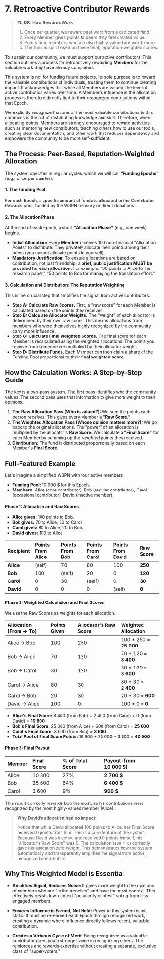 # 7. Retroactive Contributor Rewards

> **TL;DR: How Rewards Work**
>
> 1.  Once per quarter, we reward past work from a dedicated fund.
> 2.  Every Member gives points to peers they feel created value.
> 3.  Points from members who are *also* highly valued are worth more.
> 4.  The fund is split based on these final, reputation-weighted scores.

To sustain our community, we must support our active contributors. This section outlines a process for retroactively rewarding **Members** for the valuable work they have already completed.

This system is not for funding future projects. Its sole purpose is to reward the valuable contributions of individuals, trusting them to continue creating impact. It acknowledges that while all Members are valued, the level of active contribution varies over time. A Member's influence in the allocation process is therefore directly tied to their recognized contributions within that Epoch.

We explicitly recognize that one of the most valuable contributions to this commons is the act of distributing knowledge and skill. Therefore, when allocating points, Members are strongly encouraged to reward activities such as mentoring new contributors, teaching others how to use our tools, creating clear documentation, and other work that reduces dependency and empowers the community to be more self-sufficient.

## The Process: Peer-Based, Reputation-Weighted Allocation

The system operates in regular cycles, which we will call **"Funding Epochs"** (e.g., once per quarter).

#### 1. The Funding Pool
For each Epoch, a specific amount of funds is allocated to the Contributor Rewards pool, funded by the W3PN treasury or direct donations.

#### 2. The Allocation Phase
At the end of each Epoch, a short **"Allocation Phase"** (e.g., one week) begins.

* **Initial Allocation:** Every **Member** receives 100 non-financial "Allocation Points" to distribute. They privately allocate their points among their peers (you cannot allocate points to yourself).
* **Mandatory Justification:** To ensure allocations are based on contribution, not just friendship, a **brief, public justification MUST be provided for each allocation.** For example: "30 points to Alice for her research paper," "50 points to Bob for managing the translation effort."

#### 3. Calculation and Distribution: The Reputation Weighting
This is the crucial step that amplifies the signal from active contributors.

* **Step A: Calculate Raw Scores.** First, a "raw score" for each Member is calculated based on the points they received.
* **Step B: Calculate Allocator Weights.** The "weight" of each allocator is determined by their own raw score. This means allocations from members who were themselves highly recognized by the community carry more influence.
* **Step C: Calculate Final Weighted Scores.** The final score for each Member is recalculated using the weighted allocations. The points you receive from someone are multiplied by their allocator weight.
* **Step D: Distribute Funds.** Each Member can then claim a share of the Funding Pool proportional to their **final weighted score**.

## How the Calculation Works: A Step-by-Step Guide

The key is a two-pass system. The first pass identifies who the community values. The second pass uses that information to give more weight to their opinions.

1. **The Raw Allocation Pass (Who is valued?):** We sum the points each person *receives*. This gives every Member a **"Raw Score."**
2. **The Weighted Allocation Pass (Whose opinion matters more?):** We go back to the original allocations. The "power" of an allocation is multiplied by the allocator's **Raw Score**. We calculate a **"Final Score"** for each Member by summing up the *weighted* points they received.
3. **Distribution:** The fund is distributed proportionally based on each Member's **Final Score**.

## Full-Featured Example

Let's imagine a simplified W3PN with four active members.

* **Funding Pool:** 10 000 $ for this Epoch.
* **Members:** Alice (core contributor), Bob (regular contributor), Carol (occasional contributor), David (inactive member).

#### Phase 1: Allocation and Raw Scores

* **Alice gives:** 100 points to Bob.
* **Bob gives:** 70 to Alice, 30 to Carol.
* **Carol gives:** 80 to Alice, 20 to Bob.
* **David gives:** 100 to Alice.

| Recipient | Points From Alice | Points From Bob | Points From Carol | Points From David | **Raw Score** |
| :--- | :--- | :--- | :--- | :--- | :--- |
| **Alice** | (self) | 70 | 80 | 100 | **250** |
| **Bob** | 100 | (self) | 20 | 0 | **120** |
| **Carol** | 0 | 30 | (self) | 0 | **30** |
| **David** | 0 | 0 | 0 | (self) | **0** |

#### Phase 2: Weighted Calculation and Final Scores

We use the Raw Scores as weights for each allocation.

| Allocation (From → To) | Points Given | Allocator's Raw Score | **Weighted Allocation** |
| :--- | :--- | :--- | :--- |
| Alice → Bob | 100 | 250 | 100 * 250 = **25 000** |
| Bob → Alice | 70 | 120 | 70 * 120 = **8 400** |
| Bob → Carol | 30 | 120 | 30 * 120 = **3 600** |
| Carol → Alice | 80 | 30 | 80 * 30 = **2 400** |
| Carol → Bob | 20 | 30 | 20 * 30 = **600** |
| David → Alice | 100 | 0 | 100 * 0 = **0** |

* **Alice's Final Score:** 8 400 (from Bob) + 2 400 (from Carol) + 0 (from David) = **10 800**
* **Bob's Final Score:** 25 000 (from Alice) + 600 (from Carol) = **25 600**
* **Carol's Final Score:** 3 600 (from Bob) = **3 600**
* **Total Pool of Final Score Points:** 10 800 + 25 600 + 3 600 = **40 000**

#### Phase 3: Final Payout

| Member | Final Score | % of Total Score | **Payout (from 10 000 \$)** |
| :--- | :--- | :--- | :--- |
| Alice | 10 800 | 27% | **2 700 \$** |
| Bob | 25 600 | 64% | **6 400 \$** |
| Carol | 3 600 | 9% | **900 \$** |

This result correctly rewards Bob the most, as his contributions were recognized by the most highly-valued member (Alice).

> **Why David’s allocation had no impact:**
>
> Notice that while David allocated 100 points to Alice, her Final Score received 0 points from him. This is a core feature of the system. Because David was inactive and received 0 points himself, his "Allocator's Raw Score" was 0. The calculation (`100 * 0`) correctly gave his allocation zero weight. This demonstrates how the system automatically and transparently amplifies the signal from active, recognized contributors.

## Why This Weighted Model is Essential

* **Amplifies Signal, Reduces Noise:** It gives more weight to the opinions of members who are "in the trenches" and have the most context. This effectively resists low-context "popularity contest" voting from less engaged members.

* **Ensures Influence is Earned, Not Held:** Power in this system is not static. It must be re-earned each Epoch through recognized work, creating a dynamic where influence directly follows recent, valuable contribution.

* **Creates a Virtuous Cycle of Merit:** Being recognized as a valuable contributor gives you a stronger voice in recognizing others. This reinforces and rewards expertise without creating a separate, exclusive class of "super-voters."